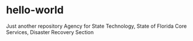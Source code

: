 # hello-world
Just another repository
Agency for State Technology, State of Florida
Core Services, Disaster Recovery Section
